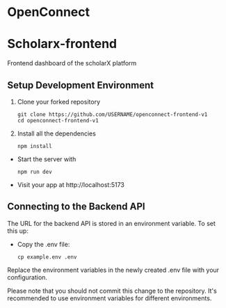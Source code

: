 # OpenConnect 
# Scholarx-frontend
Frontend dashboard of the scholarX platform

## Setup Development Environment

1. Clone your forked repository
    ```
    git clone https://github.com/USERNAME/openconnect-frontend-v1
    cd openconnect-frontend-v1
    ```
2. Install all the dependencies
    ```
    npm install
    ```

- Start the server with
    ```
    npm run dev
    ```

- Visit your app at http://localhost:5173

## Connecting to the Backend API

The URL for the backend API is stored in an environment variable. To set this up:

- Copy the .env file:

    ```
    cp example.env .env
    ```

Replace the environment variables in the newly created .env file with your configuration.


Please note that you should not commit this change to the repository. It's recommended to use environment variables for different environments.